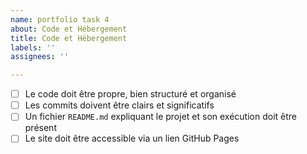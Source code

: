 ```yaml
---
name: portfolio task 4
about: Code et Hébergement
title: Code et Hébergement
labels: ''
assignees: ''

---
```


- [ ] Le code doit être propre, bien structuré et organisé
- [ ] Les commits doivent être clairs et significatifs
- [ ] Un fichier `README.md` expliquant le projet et son exécution doit être présent
- [ ] Le site doit être accessible via un lien GitHub Pages
